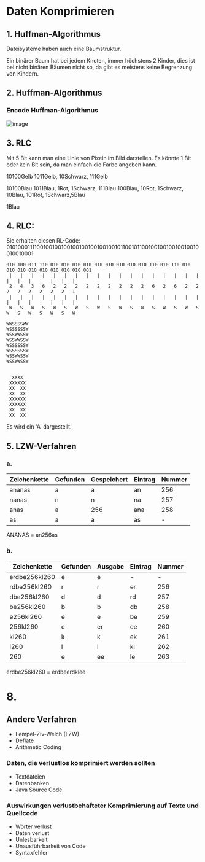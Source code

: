 # Daten Komprimieren 

## 1. Huffman-Algorithmus

Dateisysteme haben auch eine Baumstruktur.

Ein binärer Baum hat bei jedem Knoten, immer höchstens 2 Kinder, dies ist bei nicht binären Bäumen nicht so, da gibt es meistens keine Begrenzung von Kindern.

## 2. Huffman-Algorithmus

### Encode Huffman-Algorithmus
![image](https://github.com/Ilija44/m114/assets/113606362/9f7ffb68-5506-41c4-b6aa-e77e8d952d67)

## 3. RLC
Mit 5 Bit kann man eine Linie von Pixeln im Bild darstellen. Es könnte 1 Bit oder kein Bit sein, da man einfach die Farbe angeben kann.

10100Gelb 1011Gelb, 10Schwarz, 111Gelb

10100Blau 1011Blau, 1Rot, 1Schwarz, 111Blau 100Blau, 10Rot, 1Schwarz, 10Blau, 101Rot, 1Schwarz,5Blau

1Blau

## 4. RLC:
Sie erhalten diesen RL-Code: 010100011110010010010010010010010010010110010110010010010010010010010010001 

```
010 100 011 110 010 010 010 010 010 010 010 010 010 110 010 110 010 010 010 010 010 010 010 010 001
 |   |   |   |   |   |   |   |   |   |   |   |   |   |   |   |   |   |   |   |   |   |   |   |   |
 2   4   3   6   2   2   2   2   2   2   2   2   2   6   2   6   2   2   2   2   2   2   2   2   1
 |   |   |   |   |   |   |   |   |   |   |   |   |   |   |   |   |   |   |   |   |   |   |   |   |
 W   S   W   S   W   S   W   S   W   S   W   S   W   S   W   S   W   S   W   S   W   S   W   S   W

WWSSSSWW
WSSSSSSW
WSSWWSSW
WSSWWSSW
WSSSSSSW
WSSSSSSW
WSSWWSSW
WSSWWSSW


  XXXX
 XXXXXX
 XX  XX
 XX  XX
 XXXXXX
 XXXXXX
 XX  XX
 XX  XX
```

Es wird ein 'A' dargestellt.

## 5. LZW-Verfahren

### a. 

| Zeichenkette | Gefunden | Gespeichert | Eintrag | Nummer |
| ------------ | -------- | ----------- | ------- | ------ |
| ananas       | a        | a           | an      | 256    |
| nanas        | n        | n           | na      | 257    |
| anas         | a        | 256         | ana     | 258    |
| as           | a        | a           | as      | -      |

ANANAS = an256as

### b. 

| Zeichenkette  | Gefunden | Ausgabe | Eintrag | Nummer |
| ------------- | -------- | ------- | ------- | ------ |
| erdbe256kl260 | e        | e       | -       | -      |
| rdbe256kl260  | r        | r       | er      | 256    |
| dbe256kl260   | d        | d       | rd      | 257    |
| be256kl260    | b        | b       | db      | 258    |
| e256kl260     | e        | e       | be      | 259    |
| 256kl260      | e        | er      | ee      | 260    |
| kl260         | k        | k       | ek      | 261    |
| l260          | l        | l       | kl      | 262    |
| 260           | e        | ee      | le      | 263    |

erdbe256kl260 = erdbeerdklee


# 8.
## Andere Verfahren
 - Lempel-Ziv-Welch (LZW)
 - Deflate
 - Arithmetic Coding

### Daten, die verlustlos komprimiert werden sollten
- Textdateien
- Datenbanken
- Java Source Code

### Auswirkungen verlustbehafteter Komprimierung auf Texte und Quellcode
- Wörter verlust
- Daten verlust
- Unlesbarkeit
- Unausführbarkeit von Code
- Syntaxfehler
